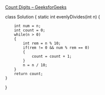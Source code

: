 [Count Digits – GeeksforGeeks](https://www.geeksforgeeks.org/problems/count-digits5716/1)



class Solution {
    static int evenlyDivides(int n) {
        
        int num = n;
        int count = 0;
        while(n > 0)
        {
            int rem = n % 10;
            if(rem != 0 && num % rem == 0)
            {
                count = count + 1;
            }
            n = n / 10;
        }
        return count;
    }
}
